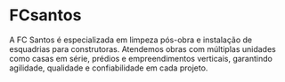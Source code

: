 # FCsantos
A FC Santos é especializada em limpeza pós-obra e instalação de esquadrias para construtoras. Atendemos obras com múltiplas unidades como casas em série, prédios e empreendimentos verticais, garantindo agilidade, qualidade e confiabilidade em cada projeto.
